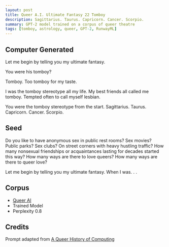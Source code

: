 ```yaml
---
layout: post
title: Queer A.I. Ultimate Fantasy 22 Tomboy
description: Sagittarius. Taurus. Capricorn. Cancer. Scorpio.
summary: GPT-2 model trained on a corpus of queer theatre
tags: [tomboy, astrology, queer, GPT-2, RunwayML]
---
```


## Computer Generated

Let me begin by telling you my ultimate fantasy.

You were his tomboy?

Tomboy. Too tomboy for my taste.

I was the tomboy stereotype all my life. My best friends all called me tomboy. Tempted often to call myself lesbian.

You were the tomboy stereotype from the start. Sagittarius. Taurus. Capricorn. Cancer. Scorpio.

## Seed

Do you like to have anonymous sex in public rest rooms? Sex movies? Public parks? Sex clubs? On street corners with heavy hustling traffic? How many nonsexual friendships or acquaintances lasting for decades started this way? How many ways are there to love queers? How many ways are there to queer love?

Let me begin by telling you my ultimate fantasy. When I was. . .

## Corpus

- [Queer AI](/queerai)
- Trained Model
- Perplexity 0.8

## Credits

Prompt adapted from [A Queer History of Computing](https://rhizome.org/editorial/2013/feb/19/queer-computing-1/)
